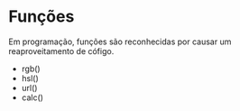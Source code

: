 # Funções 

Em programação, funções são reconhecidas por causar um reaproveitamento de cófigo.

* rgb()
* hsl()
* url()
* calc()
